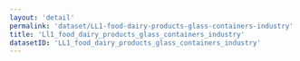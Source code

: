 ```yaml
---
layout: 'detail'
permalink: 'dataset/LL1-food-dairy-products-glass-containers-industry'
title: 'Ll1_food_dairy_products_glass_containers_industry'
datasetID: 'LL1_food_dairy_products_glass_containers_industry'
---
```

